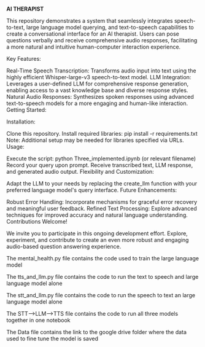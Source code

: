 **AI THERAPIST**

This repository demonstrates a system that seamlessly integrates speech-to-text, large language model querying, and text-to-speech capabilities to create a conversational interface for an AI therapist. Users can pose questions verbally and receive comprehensive audio responses, facilitating a more natural and intuitive human-computer interaction experience.

Key Features:

Real-Time Speech Transcription: Transforms audio input into text using the highly efficient Whisper-large-v3 speech-to-text model.
LLM Integration: Leverages a user-defined LLM for comprehensive response generation, enabling access to a vast knowledge base and diverse response styles.
Natural Audio Responses: Synthesizes spoken responses using advanced text-to-speech models for a more engaging and human-like interaction.
Getting Started:

Installation:

Clone this repository.
Install required libraries: pip install -r requirements.txt
Note: Additional setup may be needed for libraries specified via URLs.
Usage:

Execute the script: python Three_implemented.ipynb (or relevant filename)
Record your query upon prompt.
Receive transcribed text, LLM response, and generated audio output.
Flexibility and Customization:

Adapt the LLM to your needs by replacing the create_llm function with your preferred language model's query interface.
Future Enhancements:

Robust Error Handling: Incorporate mechanisms for graceful error recovery and meaningful user feedback.
Refined Text Processing: Explore advanced techniques for improved accuracy and natural language understanding.
Contributions Welcome!

We invite you to participate in this ongoing development effort. Explore, experiment, and contribute to create an even more robust and engaging audio-based question answering experience.

The mental_health.py file contains the code used to train the large language model

The tts_and_llm.py file contains the code to run the text to speech and large language model alone

The stt_and_llm.py file contains the code to run the speech to text an large language model alone

The STT-->LLM-->TTS file contains the code to run all three models together in one notebook

The Data file contains the link to the google drive folder where the data used to fine tune the model is saved
